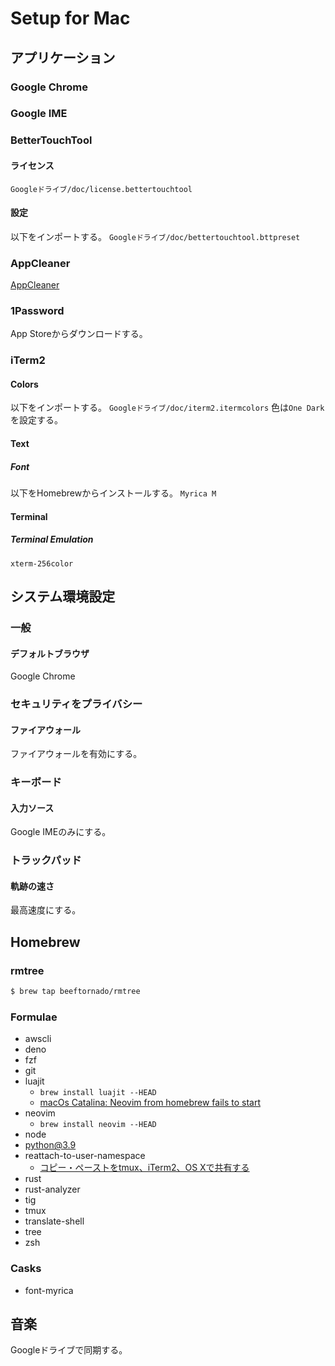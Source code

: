 # Setup for Mac

## アプリケーション
### Google Chrome
### Google IME
### BetterTouchTool
#### ライセンス
`Googleドライブ/doc/license.bettertouchtool`
#### 設定
以下をインポートする。
`Googleドライブ/doc/bettertouchtool.bttpreset`
### AppCleaner 
[AppCleaner](https://freemacsoft.net/appcleaner/)
### 1Password
App Storeからダウンロードする。
### iTerm2
#### Colors
以下をインポートする。
`Googleドライブ/doc/iterm2.itermcolors`
色は`One Dark`を設定する。
#### Text
##### Font
以下をHomebrewからインストールする。
`Myrica M`
#### Terminal
##### Terminal Emulation
`xterm-256color`

## システム環境設定
### 一般
#### デフォルトブラウザ
Google Chrome
### セキュリティをプライバシー
#### ファイアウォール
ファイアウォールを有効にする。
### キーボード
#### 入力ソース
Google IMEのみにする。
### トラックパッド
#### 軌跡の速さ
最高速度にする。

## Homebrew
### rmtree
```bash
$ brew tap beeftornado/rmtree
```
### Formulae
* awscli
* deno
* fzf
* git
* luajit
  * `brew install luajit --HEAD`
  * [macOs Catalina: Neovim from homebrew fails to start](https://github.com/neovim/neovim/issues/11411)
* neovim
  * `brew install neovim --HEAD`
* node
* python@3.9
* reattach-to-user-namespace
  * [コピー・ペーストをtmux、iTerm2、OS Xで共有する](https://qiita.com/kiyodori/items/02eb88864f583db3e799)
* rust
* rust-analyzer
* tig
* tmux
* translate-shell
* tree
* zsh
### Casks
* font-myrica

## 音楽
Googleドライブで同期する。
